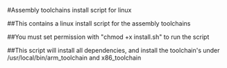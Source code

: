 #Assembly toolchains install script for linux

##This contains a linux install script for the assembly toolchains

##You must set permission with "chmod +x install.sh" to run the script

##This script will install all dependencies, and install the toolchain's under /usr/local/bin/arm_toolchain and x86_toolchain
